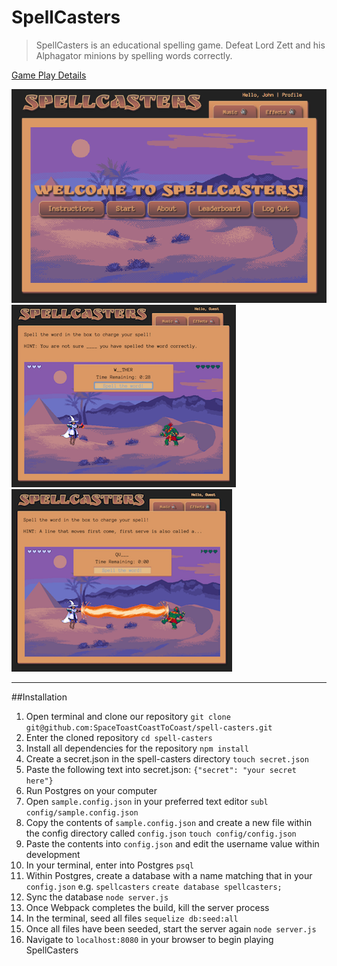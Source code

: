 # SpellCasters
> SpellCasters is an educational spelling game. Defeat Lord Zett and his Alphagator minions by spelling words correctly.

[Game Play Details](https://github.com/SpaceToastCoastToCoast/spell-casters/wiki/Game-Information)

![](https://github.com/SpaceToastCoastToCoast/spell-casters/blob/develop/github_images/sc_mainscr.png)
![](https://github.com/SpaceToastCoastToCoast/spell-casters/blob/develop/github_images/sp_scr1.png)
![](https://github.com/SpaceToastCoastToCoast/spell-casters/blob/develop/github_images/sp_scr2.png)

---

##Installation

1. Open terminal and clone our repository
  `git clone git@github.com:SpaceToastCoastToCoast/spell-casters.git`
2. Enter the cloned repository
  `cd spell-casters`
3. Install all dependencies for the repository
  `npm install`
4. Create a secret.json in the spell-casters directory
  `touch secret.json`
5. Paste the following text into secret.json:
  `{"secret": "your secret here"}`
6. Run Postgres on your computer
7. Open `sample.config.json` in your preferred text editor
  `subl config/sample.config.json`
8. Copy the contents of `sample.config.json` and create a new file within the config directory called `config.json`
  `touch config/config.json`
9. Paste the contents into `config.json` and edit the username value within development
10. In your terminal, enter into Postgres
  `psql`
11. Within Postgres, create a database with a name matching that in your `config.json` e.g. `spellcasters`
  `create database spellcasters;`
12. Sync the database
  `node server.js`
13. Once Webpack completes the build, kill the server process
14. In the terminal, seed all files
  `sequelize db:seed:all`
15. Once all files have been seeded, start the server again
  `node server.js`
16. Navigate to `localhost:8080` in your browser to begin playing SpellCasters
